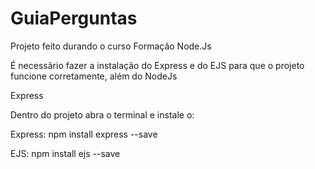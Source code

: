 # GuiaPerguntas
Projeto feito durando o curso Formação Node.Js

É necessãrio fazer a instalação do Express e do EJS para que o projeto funcione corretamente, além do NodeJs

Express

Dentro do projeto abra o terminal e instale o:

Express: 
  npm install express --save
 
EJS:
  npm install ejs --save
